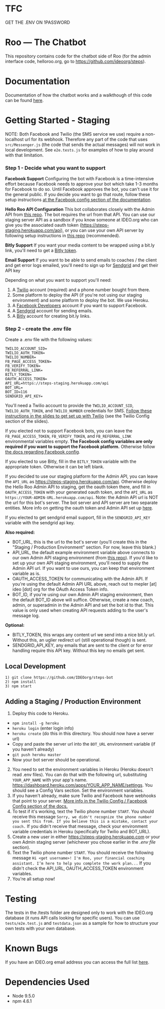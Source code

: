 # TFC

GET THE .ENV ON 1PASSWORD

# Roo — The Chatbot
This repository contains code for the chatbot side of Roo (for the admin interface code, helloroo.org, go to https://github.com/ideoorg/steps).

# Documentation
Documentation of how the chatbot works and a walkthough of this code can be found [here](https://docs.google.com/presentation/d/175cGeQ8chW0W-L6gRtG6fIsVYQe0HCIh6NsXkHd66Tk/edit?usp=sharing).
# Getting Started - Staging
NOTE: Both Facebook and Twilio (the SMS service we use) require a non-localhost url for its webhook. Therefore any part of the code that uses `src/Messenger.js` (the code that sends the actual messages) will not work in local development. See `e2e.tests.js` for examples of how to play around with that limitation.

### Step 1 - Decide what you want to support
**Facebook Support**
Configuring the bot with Facebook is a time-intensive effort because Facebook needs to approve your bot which take 1-3 months for Facebook to do so. Until Facebook approves the bot, you can't use it for the general public. If you decide you want to go that route, follow these setup instructions [at the Facebook config section of the documentation](https://docs.google.com/presentation/d/1TDnPto_Cl4piWOrG6cf-_XmdVNg-Aqdwp1QLzIyLqos/edit?usp=sharing).

**Hello Roo API Configuration**
This bot collaborates closely with the Admin API from [this repo](https://github.com/IDEOorg/steps). The bot requires the url from that API. You can use our staging server API as a sandbox if you know someone at IDEO.org who can give you the associated oauth token (https://steps-staging.herokuapp.com/api), or you can use your own API server by following setup instructions in [this repo](https://github.com/ideoorg/steps) (recommended).

**Bitly Support**
If you want your media content to be wrapped using a bit.ly link, you'll need to get a [Bitly token](https://dev.bitly.com/authentication.html).

**Email Support**
If you want to be able to send emails to coaches / the client and get error logs emailed, you'll need to sign up for [Sendgrid](https://sendgrid.com/docs/API_Reference/index.html) and get their API key

Depending on what you want to support you'll need:
1) A [Twilio](https://www.twilio.com/) account (required) and a phone number bought from there.
2) Some platform to deploy the API (if you're not using our staging environment) and some platform to deploy the bot. We use Heroku.
3) A [Facebook Developers](developers.facebook.com) account if you want to support Facebook.
4) A [Sendgrid](https://www.sendgrid.com) account for sending emails.
5) A [Bitly](dev.bitly.com) account for creating bit.ly links.

### Step 2 - create the .env file
Create a .env file with the following values:
```
TWILIO_ACCOUNT_SID=
TWILIO_AUTH_TOKEN=
TWILIO_NUMBER=
FB_PAGE_ACCESS_TOKEN=
FB_VERIFY_TOKEN=
FB_REFERRAL_LINK=
BITLY_TOKEN=
OAUTH_ACCESS_TOKEN=
API_URL=https://steps-staging.herokuapp.com/api
BOT_URL=
BOT_ID=116
SENDGRID_API_KEY=
```

You'll need a Twilio account to provide the `TWILIO_ACCOUNT_SID`, `TWILIO_AUTH_TOKEN`, and `TWILIO_NUMBER` credentials for SMS. [Follow these instructions in the slides to get set up with Twilio](https://docs.google.com/presentation/d/1TDnPto_Cl4piWOrG6cf-_XmdVNg-Aqdwp1QLzIyLqos/edit?usp=sharing) (see the Twilio Config section of the slides).

If you elected not to support Facebook bots, you can leave the `FB_PAGE_ACCESS_TOKEN`, `FB_VERIFY_TOKEN`, and `FB_REFERRAL_LINK` environmental variables empty. **The Facebook config variables are only required if you want to support the Facebook platform.** Otherwise follow [the docs regarding Facebook config](https://docs.google.com/presentation/d/1TDnPto_Cl4piWOrG6cf-_XmdVNg-Aqdwp1QLzIyLqos/edit?usp=sharing).

If you elected to use Bitly, fill in the `BITLY_TOKEN` variable with the appropriate token. Otherwise it can be left blank.

If you decided to use our staging platform for the Admin API, you can leave the `API_URL` as https://steps-staging.herokuapp.com/api. Otherwise deploy the Hello Roo Admin API to staging, get the oauth token there, and fill in `OAUTH_ACCESS_TOKEN` with your generated oauth token, and the `API_URL` as `https://YOUR-ADMIN-URL.herokuapp.com/api`. Note: the Admin API url is NOT the url for this bot's server. The bot server and API server are two separate entities. More info on getting the oauth token and Admin API set up [here](https://github.com/IDEOorg/steps).

If you elected to get sendgrid email support, fill in the `SENDGRID_API_KEY` variable with the sendgrid api key.

**Also required:**
- BOT_URL, this is the url to the bot's server (you'll create this in the "Staging / Production Environment" section. For now, leave this blank.)
- API_URL, the default example environment variable above connects to our own Admin API staging environment (from [this repo](https://github.com/ideoorg/steps)). If you'd like to set up your own API staging environment, you'll need to supply the Admin API url. If you want to use ours, you can keep that environment variable as is.
- OAUTH_ACCESS_TOKEN for communicating with the Admin API. If you're using the default Admin API URL above, reach out to mepler [at] ideo [dot] org for the OAuth Access Token info.
- BOT_ID, if you're using our own Admin API staging environment, then the default BOT_ID above will suffice. Otherwise, create a new coach, admin, or superadmin in the Admin API and set the bot id to that. This value is only used when creating API requests adding to the user's message log.

**Optional:**
- BITLY_TOKEN, this wraps any content url we send into a nice bit.ly url. Without this, an uglier redirect url (still operational though) is sent.
- SENDGRID_API_KEY, any emails that are sent to the client or for error handling require this API key. Without this key no emails get sent.

## Local Development
```
1) git clone https://github.com/IDEOorg/steps-bot
2) npm install
3) npm start
```
## Adding a Staging / Production Environment
1. Deploy this code to Heroku.
- `npm install -g heroku`
- `heroku login` (enter login info)
- `heroku create` (do this in this directory. You should now have a server url)
- Copy and paste the server url into the `BOT_URL` environment variable (if you haven't already)
- `git push heroku master`
- Now your bot server should be operational.
2. You need to set the environment variables in Heroku (Heroku doesn't read .env files). You can do that with the following url, substituting `YOUR_APP_NAME` with your app's name. https://dashboard.heroku.com/apps/YOUR_APP_NAME/settings. You should see a Config Vars section. Set the environment variables.
3. If you haven't already, make sure Twilio and Facebook have webhooks that point to your server. [More info in the Twilio Config / Facebook Config section of the docs.](https://docs.google.com/presentation/d/1TDnPto_Cl4piWOrG6cf-_XmdVNg-Aqdwp1QLzIyLqos/edit?usp=sharing)
4. To test if it's working, text the Twilio phone number `START`. You should receive this message `Sorry, we didn't recognize the phone number you sent this from. If you believe this is a mistake, contact your coach.` If you didn't receive that message, check your environment variable credentials in Heroku (specifically for Twilio and BOT_URL).
5. Create a new user in either https://steps-staging.herokuapp.com or your own Admin staging server (whichever you chose earlier in the *.env file* section).
6. Text the Twilio phone number `START`. You should receive the following message `Hi <get username>! I'm Roo, your financial coaching assistant. I’m here to help you complete the work plan...` If you didn't check the API_URL, OAUTH_ACCESS_TOKEN environment variables.
7. You're all setup now!

# Testing
The tests in the /tests folder are designed only to work with the IDEO.org database (it runs API calls looking for specific users). You can use `tests/e2e.test.js` and `testdata.json` as a sample for how to structure your own tests with your own database.

# Known Bugs
If you have an IDEO.org email address you can access the full list [here](https://docs.google.com/presentation/d/1Jtu08h3ch6HO02TKc0O8WRsBW92Yd9revwvWro4eVv4/edit?usp=sharing).

# Dependencies Used
- Node 9.5.0
- npm 4.6.1
